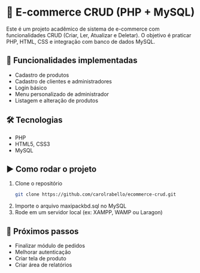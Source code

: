 # 🛒 E-commerce CRUD (PHP + MySQL)

Este é um projeto acadêmico de sistema de e-commerce com funcionalidades CRUD 
(Criar, Ler, Atualizar e Deletar). O objetivo é praticar PHP, HTML, CSS e integração 
com banco de dados MySQL.

## 🚀 Funcionalidades implementadas
- Cadastro de produtos
- Cadastro de clientes e administradores
- Login básico
- Menu personalizado de administrador
- Listagem e alteração de produtos

## 🛠️ Tecnologias
- PHP
- HTML5, CSS3
- MySQL

## ▶️ Como rodar o projeto
1. Clone o repositório  
   ```bash
   git clone https://github.com/carolrabello/ecommerce-crud.git
2. Importe o arquivo maxipackbd.sql no MySQL
3. Rode em um servidor local (ex: XAMPP, WAMP ou Laragon)

## 📌 Próximos passos
- Finalizar módulo de pedidos
- Melhorar autenticação
- Criar tela de produto
- Criar área de relatórios
